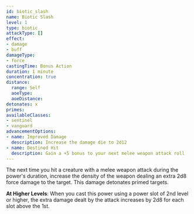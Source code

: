 ```yaml
---
id: biotic_slash
name: Biotic Slash
level: 1
type: biotic
attackType: []
effect:
- damage
- buff
damageType:
- force
castingTime: Bonus Action
duration: 1 minute
concentration: true
distance:
  range: Self
  aoeType:
  aoeDistance:
detonates: x
primes:
availableClasses:
- sentinel
- vanguard
advancementOptions:
- name: Improved Damage
  description: Increase the damage die to 2d12
- name: Destined Hit
  description: Gain a +5 bonus to your next melee weapon attack roll
---
```

The next time you hit a creature with a melee weapon attack during the power's duration, increase the density of the
weapon dealing an extra 2d8 force damage to the target. This damage detonates primed targets.

__At Higher Levels__: When you cast this power using a power slot of 2nd level or higher, the extra damage dealt by the
attack increases by 2d8 for each slot above the 1st.
